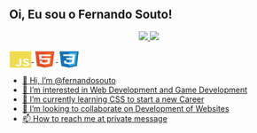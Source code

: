 ## Oi, Eu sou o Fernando Souto!

<div align="center">
  <a href="https://github.com/fernandosouto">
  <img height="180em" src="https://github-readme-stats.vercel.app/api?username=fernandosouto&show_icons=true&theme=city_lights&include_all_commits=true&count_private=true"/>
  <img height="180em" src="https://github-readme-stats.vercel.app/api/top-langs/?username=fernandosouto&layout=compact&langs_count=7&theme=city_lights"/>
</div>
  <div style="display: inline_block"><br>
  <img align="center" alt="Souto-Js" height="30" width="40" src="https://raw.githubusercontent.com/devicons/devicon/master/icons/javascript/javascript-plain.svg">
  <img align="center" alt="Souto-HTML" height="30" width="40" src="https://raw.githubusercontent.com/devicons/devicon/master/icons/html5/html5-original.svg">
  <img align="center" alt="Souto-CSS" height="30" width="40" src="https://raw.githubusercontent.com/devicons/devicon/master/icons/css3/css3-original.svg">
</div>

- 👋 Hi, I’m @fernandosouto
- 👀 I’m interested in Web Development and Game Development
- 🌱 I’m currently learning CSS to start a new Career
- 💞️ I’m looking to collaborate on Development of Websites
- 📫 How to reach me at private message

<!---
fernandosouto/fernandosouto is a ✨ special ✨ repository because its `README.md` (this file) appears on your GitHub profile.
You can click the Preview link to take a look at your changes.
--->
